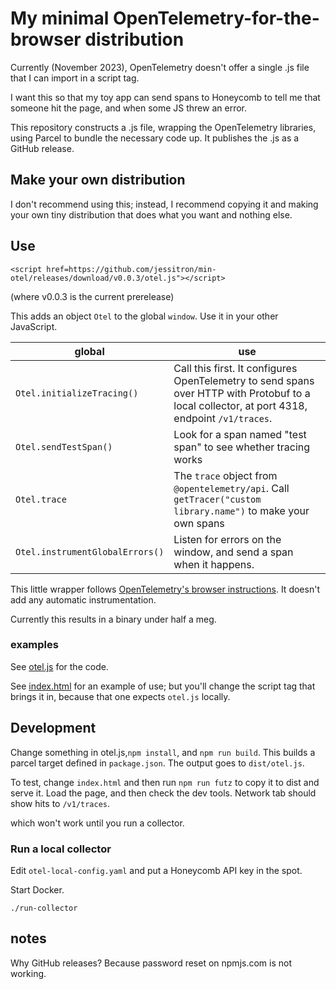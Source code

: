# My minimal OpenTelemetry-for-the-browser distribution

Currently (November 2023), OpenTelemetry doesn't offer a single .js file that I can import in a script tag.

I want this so that my toy app can send spans to Honeycomb to tell me that someone hit the page, and when some JS threw an error.

This repository constructs a .js file, wrapping the OpenTelemetry libraries, using Parcel to bundle the necessary code up. It publishes the .js as a GitHub release.

## Make your own distribution

I don't recommend using this; instead, I recommend copying it and making your own tiny distribution that does what you want and nothing else.

## Use

`<script href=https://github.com/jessitron/min-otel/releases/download/v0.0.3/otel.js"></script>`

(where v0.0.3 is the current prerelease)

This adds an object `Otel` to the global `window`. Use it in your other JavaScript.

|global| use |
|------|-----|
|`Otel.initializeTracing()`|Call this first. It configures OpenTelemetry to send spans over HTTP with Protobuf to a local collector, at port 4318, endpoint `/v1/traces`.|
|`Otel.sendTestSpan()`|Look for a span named "test span" to see whether tracing works|
|`Otel.trace`|The `trace` object from `@opentelemetry/api`. Call `getTracer("custom library.name")` to make your own spans|
|`Otel.instrumentGlobalErrors()`| Listen for errors on the window, and send a span when it happens.|


This little wrapper follows [OpenTelemetry's browser instructions](https://opentelemetry.io/docs/instrumentation/js/getting-started/browser/). It doesn't add any automatic instrumentation.

Currently this results in a binary under half a meg.

### examples

See [otel.js](https://github.com/jessitron/min-otel/blob/main/src/otel.js) for the code.

See [index.html](https://github.com/jessitron/min-otel/blob/main/src/index.html) for an example of use; but you'll change the script tag that brings it in, because that one expects `otel.js` locally.

## Development

Change something in otel.js,`npm install`, and `npm run build`. This builds a parcel target defined in `package.json`. The output goes to `dist/otel.js`. 

To test, change `index.html` and then run `npm run futz` to copy it to dist and serve it. Load the page, and then check the dev tools. Network tab should show hits to `/v1/traces`.

which won't work until you run a collector.

### Run a local collector

Edit `otel-local-config.yaml` and put a Honeycomb API key in the spot.

Start Docker.

`./run-collector`

## notes

Why GitHub releases? Because password reset on npmjs.com is not working. 
